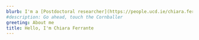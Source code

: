 ```yaml
---
blurb: I'm a [Postdoctoral researcher](https://people.ucd.ie/chiara.ferrante) at the Spatial Dynamics Lab, *University College Dublin*. I'm currently working with Prof. D.F. Kogler, under the TechEvo project, on smart specialization strategies in European regions and on the evolution of scientific knowledge in China. <br><br>I obtained my PhD in **Economic Geography** at *Sapienza University of Rome*, with a thesis entitled "Electoral geography and political transformations. The rise of populism and its determinants", supervised by Dr. Augusto Cerqua, from the University of Rome and Dr. Nicola Pontarollo, from the University of Brescia. <br><br> My research interests cover a wide range of topics, such as the role of **institutions**, the evolution of **political preferences**, the interaction between the political context and the **regional technological and knowledge development**. I mainly apply quantitative techniques, such as econometric models, causal inference and machine learning techniques.<br><br><br> Link to my [Google Scholar](https://scholar.google.com/citations?hl=en&user=8xHtpJIAAAAJ) and [Research Gate](https://www.researchgate.net/profile/Chiara-Ferrante) Contact buttons below
#description: Go ahead, touch the Cornballer
greeting: About me
title: Hello, I'm Chiara Ferrante
---
```

